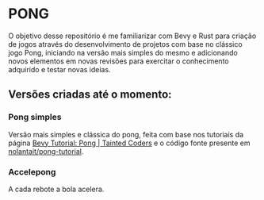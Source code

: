 # PONG

O objetivo desse repositório é me familiarizar com Bevy e Rust para criação de jogos através do desenvolvimento de projetos com base no clássico jogo Pong, iniciando na versão mais simples do mesmo e adicionando novos elementos em novas revisões para exercitar o conhecimento adquirido e testar novas ideias.

## Versões criadas até o momento:

### Pong simples

Versão mais simples e clássica do pong, feita com base nos tutoriais da página [Bevy Tutorial: Pong | Tainted Coders](https://taintedcoders.com/bevy/tutorials/pong-tutorial) e o código fonte presente em [nolantait/pong-tutorial](https://github.com/nolantait/pong-tutorial).

### Accelepong

A cada rebote a bola acelera.
